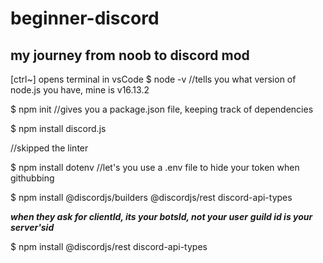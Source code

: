 # beginner-discord
## my journey from noob to discord mod

[ctrl~]  opens terminal in vsCode
$ node -v  //tells you what version of node.js you have, mine is v16.13.2

$ npm init //gives you a package.json file, keeping track of dependencies

$ npm install discord.js

//skipped the linter 

$ npm install dotenv //let's you use a .env file to hide your token when githubbing

$ npm install @discordjs/builders @discordjs/rest discord-api-types

***when they ask for clientId, its your botsId, not your user***
***guild id is your server'sid***




$ npm install @discordjs/rest discord-api-types




